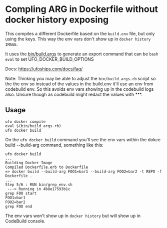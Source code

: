 # Compling ARG in Dockerfile without docker history exposing

This compiles a different Dockerfile based on the `build.env` file, but only using the keys. This way the env vars don't show up in `docker history IMAGE`.

It uses the [bin/build.args](bin/build.args) to generate an export command that can be `bash eval` to set UFO_DOCKER_BUILD_OPTIONS

Docs: https://ufoships.com/docs/faq/

Note: Thinking you may be able to adjust the `bin/build_args.rb` script so the the env so instead of the values in the build.env it'll use an env from codebuild env. So this avoids env vars showing up in the codebuild logs also. Unsure though as codebuild might redact the values with ***.

## Usage

    ufo docker compile
    eval $(bin/build_args.rb)
    ufo docker build

On the `ufo docker build` command you'll see the env vars within the dokce build --build-arg command, something like this:

    ufo docker build
    ...
    Building Docker Image
    Compiled Dockerfile.erb to Dockerfile
    => docker build --build-arg FOO1=bar1 --build-arg FOO2=bar2 -t REPO -f Dockerfile .
    ...
    Step 5/6 : RUN bin/grep_env.sh
     ---> Running in 4b8e17593b1c
    grep FOO start
    FOO1=bar1
    FOO2=bar2
    grep FOO end

The env vars won't show up in `docker history` but will show up in CodeBuild console.
